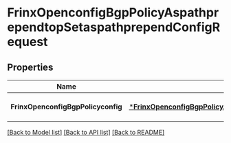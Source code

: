 # FrinxOpenconfigBgpPolicyAspathprependtopSetaspathprependConfigRequest

## Properties
Name | Type | Description | Notes
------------ | ------------- | ------------- | -------------
**FrinxOpenconfigBgpPolicyconfig** | [***FrinxOpenconfigBgpPolicyAspathprependtopSetaspathprependConfig**](frinx.openconfig.bgp.policy.aspathprependtop.setaspathprepend.Config.md) |  | [optional] [default to null]

[[Back to Model list]](../README.md#documentation-for-models) [[Back to API list]](../README.md#documentation-for-api-endpoints) [[Back to README]](../README.md)


